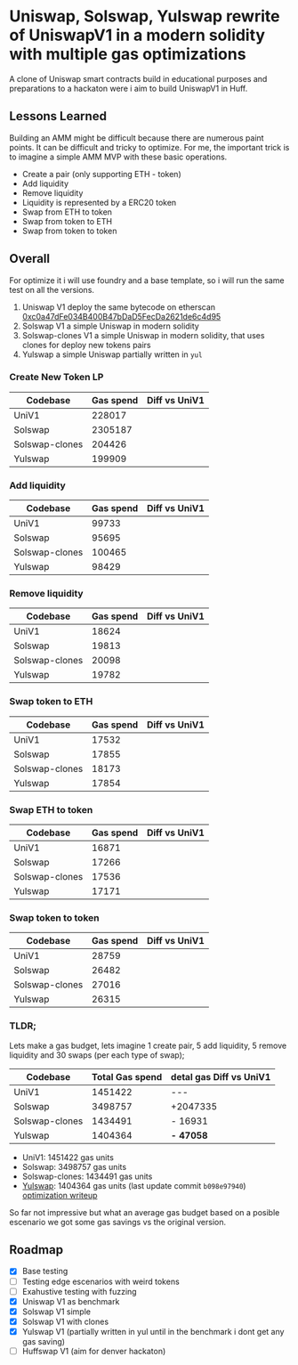 
# Uniswap, Solswap, Yulswap rewrite of UniswapV1 in a modern solidity with multiple gas optimizations

A clone of Uniswap smart contracts build in educational purposes and preparations to a hackaton were i aim to build UniswapV1 in Huff.




## Lessons Learned

Building an AMM might be difficult because there are numerous paint points. It can be difficult and tricky to optimize.
For me, the important trick is to imagine a simple AMM MVP with these basic operations.

- Create a pair (only supporting ETH - token)
- Add liquidity
- Remove liquidity
- Liquidity is represented by a ERC20 token
- Swap from ETH to token
- Swap from token to ETH
- Swap from token to token



## Overall

For optimize it i will use foundry and a base template, so i will run the same test on all the versions.

1) Uniswap V1 deploy the same bytecode on etherscan [0xc0a47dFe034B400B47bDaD5FecDa2621de6c4d95](https://etherscan.io/address/0xc0a47dFe034B400B47bDaD5FecDa2621de6c4d95#code)
2) Solswap V1 a simple Uniswap in modern solidity
3) Solswap-clones V1 a simple Uniswap in modern solidity, that uses clones for deploy new tokens pairs
4) Yulswap a simple Uniswap partially written in `yul`


### Create New Token LP

| Codebase    | Gas spend   |  Diff vs UniV1 |
| ----------- | ----------- |  -------       |
| UniV1       |  228017     |  |
| Solswap     | 2305187     |    |
| Solswap-clones| 204426     |  |
| Yulswap     |   199909    |                  |


### Add liquidity

| Codebase      | Gas spend   |  Diff vs UniV1 |
| -----------   | ----------- |  -------       |
| UniV1         |  99733     |                |
| Solswap       | 95695      |                |
| Solswap-clones| 100465      |                |
| Yulswap       |   98429     |                |


### Remove liquidity


| Codebase      | Gas spend   |  Diff vs UniV1 |
| -----------   | ----------- |  -------       |
| UniV1         |  18624     |   |
| Solswap       | 19813     |    |
| Solswap-clones| 20098     |  |
| Yulswap       |   19782    |                |



### Swap token to ETH


| Codebase    | Gas spend   |  Diff vs UniV1 |
| ----------- | ----------- |  -------       |
| UniV1       |  17532     |         |
| Solswap     |  17855     |         |
| Solswap-clones| 18173     |        |
| Yulswap       |   17854    |                |


### Swap ETH to token

| Codebase      | Gas spend   |  Diff vs UniV1 |
| -----------   | ----------- |  -------       |
| UniV1         |  16871     |         |
| Solswap       |  17266     |         |
| Solswap-clones|  17536     |        |
| Yulswap       |   17171    |                |

### Swap token to token

| Codebase    | Gas spend   |  Diff vs UniV1 |
| ----------- | ----------- |  -------       |
| UniV1       |  28759     |         |
| Solswap     |  26482     |         |
| Solswap-clones| 27016     |        |
| Yulswap       |   26315    |                |


### TLDR;

Lets make a gas budget, lets imagine 1 create pair, 5 add liquidity, 5 remove liquidity and 30 swaps (per each type of swap);

| Codebase      | Total Gas spend   |  detal gas Diff vs UniV1 |
| -----------   | ----------- |  -------       |
| UniV1         |     1451422 |  ---           |
| Solswap       |     3498757 |   +2047335     |
| Solswap-clones|     1434491 |   -  16931     |
| Yulswap       |     1404364 | **-  47058**   |


- UniV1:            1451422 gas units
- Solswap:          3498757 gas units
- Solswap-clones:   1434491 gas units
- [Yulswap](https://github.com/eugenioclrc/yulswap/commit/b098e97940a0cdad3c6b578cbbe973bb05174c13):          1404364 gas units (last update commit `b098e97940`) [optimization writeup](/YULSWAP.md)


So far not impressive but what an average gas budget based on a posible escenario we got some gas savings vs the original version.
## Roadmap

- [x]  Base testing
- [ ]  Testing edge escenarios with weird tokens
- [ ]  Exahustive testing with fuzzing
- [x]  Uniswap V1 as benchmark
- [x]  Solswap V1 simple
- [x]  Solswap V1 with clones
- [x]  Yulswap V1 (partially written in yul until in the benchmark i dont get any gas saving)
- [ ]  Huffswap V1 (aim for denver hackaton)